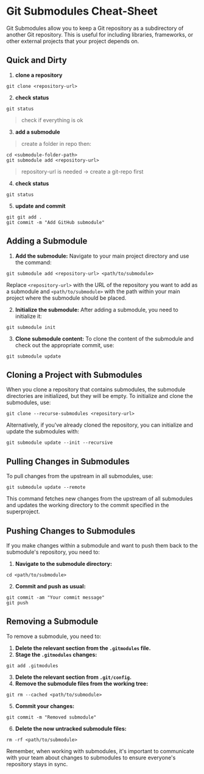 # Git Submodules Cheat-Sheet

Git Submodules allow you to keep a Git repository as a subdirectory of another Git repository. This is useful for including libraries, frameworks, or other external projects that your project depends on.

## Quick and Dirty

1. **clone a repository**
```console
git clone <repository-url>
```
2. **check status**
```console
git status
```
> check if everything is ok

3. **add a submodule**
> create a folder in repo then:

```console
cd <submodule-folder-path>
git submodule add <repository-url> 
```
> repository-url is needed -> create a git-repo first

4. **check status**
```console
git status
```

5. **update and commit**
```console
git git add .
git commit -m "Add GitHub submodule"
```

## Adding a Submodule

1. **Add the submodule:** Navigate to your main project directory and use the command:

```console
git submodule add <repository-url> <path/to/submodule>
```

Replace `<repository-url>` with the URL of the repository you want to add as a submodule and `<path/to/submodule>` with the path within your main project where the submodule should be placed.

2. **Initialize the submodule:** After adding a submodule, you need to initialize it:

```console
git submodule init
```


3. **Clone submodule content:** To clone the content of the submodule and check out the appropriate commit, use:

```console
git submodule update
```


## Cloning a Project with Submodules

When you clone a repository that contains submodules, the submodule directories are initialized, but they will be empty. To initialize and clone the submodules, use:

```console
git clone --recurse-submodules <repository-url>
```

Alternatively, if you've already cloned the repository, you can initialize and update the submodules with:

```console
git submodule update --init --recursive
```


## Pulling Changes in Submodules

To pull changes from the upstream in all submodules, use:

```console
git submodule update --remote
```

This command fetches new changes from the upstream of all submodules and updates the working directory to the commit specified in the superproject.

## Pushing Changes to Submodules

If you make changes within a submodule and want to push them back to the submodule's repository, you need to:


1. **Navigate to the submodule directory:**

```console
cd <path/to/submodule>
```


2. **Commit and push as usual:**

```console
git commit -am "Your commit message"
git push
```


## Removing a Submodule

To remove a submodule, you need to:
1. **Delete the relevant section from the `.gitmodules` file.**
2. **Stage the `.gitmodules` changes:**

```console
git add .gitmodules
```

3. **Delete the relevant section from `.git/config`.**
4. **Remove the submodule files from the working tree:**

```console
git rm --cached <path/to/submodule>
```

5. **Commit your changes:**

```console
git commit -m "Removed submodule"
```

6. **Delete the now untracked submodule files:**

```console
rm -rf <path/to/submodule>
```


Remember, when working with submodules, it's important to communicate with your team about changes to submodules to ensure everyone's repository stays in sync.







